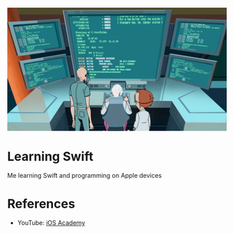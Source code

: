 ![](hacking.png)

# Learning Swift

Me learning Swift and programming on Apple devices

# References

- YouTube: [iOS Academy](https://www.youtube.com/channel/UCnksRRifsSCGUZpQukUKAyg)
